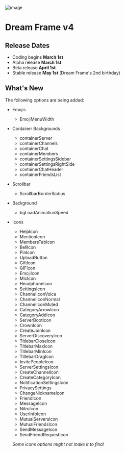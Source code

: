 ![image](https://i.imgur.com/l8w8FUP.png)
# Dream Frame v4
## Release Dates
 - Coding begins **March 1st**
 - Alpha release **March 1st**
 - Beta release **April 1st**
 - Stable release **May 1st** (Dream Frame's 2nd birthday)
## What's New
The following options are being added:
 - Emojis
   - EmojiMenuWidth
 - Container Backgrounds
   - containerServer
   - containerChannels
   - containerChat
   - containerMembers
   - containerSettingsSidebar
   - containerSettingsRightSide
   - containerChatHeader
   - containerFriendsList
   
 - Scrollbar
   - ScrollbarBorderRadius
   
 - Background
   - bgLoadAnimationSpeed
   
 - Icons
   - HelpIcon
   - MentionIcon
   - MembersTabIcon
   - BellIcon
   - PinIcon
   - UploadButton
   - GiftIcon
   - GIFIcon
   - EmojiIcon
   - MicIcon
   - HeadphoneIcon
   - SettingsIcon
   - ChannelIconVoice
   - ChannelIconNormal
   - ChannelIconMuted
   - CategoryArrowIcon
   - CategoryAddIcon
   - ServerBootIcon
   - CrownIcon
   - CreateJoinIcon
   - ServerDiscoveryIcon
   - TitlebarCloseIcon
   - TitlebarMaxIcon
   - TitlebarMinIcon
   - TitlebarDragIcon
   - InvitePeopleIcon
   - ServerSettingsIcon
   - CreateChannelIcon
   - CreateCategoryIcon
   - NotificationSettingsIcon
   - PrivacySettings
   - ChangeNicknameIcon
   - FriendIcon
   - MessageIcon
   - NitroIcon
   - UserInfoIcon
   - MutualServersIcon
   - MutualFriendsIcon
   - SendMessageIcon
   - SendFriendRequestIcon
   
   *Some icons options might not make it to final*
